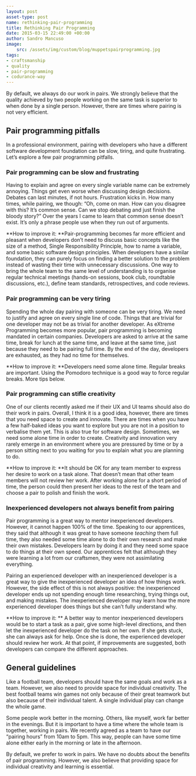 ```yaml
---
layout: post
asset-type: post
name: rethinking-pair-programming
title: Rethinking Pair Programming
date: 2015-03-15 22:49:00 +00:00
author: Sandro Mancuso
image:
    src: /assets/img/custom/blog/muppetspairprogramming.jpg
tags:
- craftsmanship
- quality
- pair-programming
- codurance-way
---
```


By default, we always do our work in pairs. We strongly believe that the quality achieved by two people working on the same task is superior to when done by a single person. However, there are times where pairing is not very efficient. 

## Pair programming pitfalls 

In a professional environment, pairing with developers who have a different software development foundation can be slow, tiring, and quite frustrating. Let’s explore a few pair programming pitfalls.

### Pair programming can be slow and frustrating

Having to explain and agree on every single variable name can be extremely annoying. Things get even worse when discussing design decisions. Debates can last minutes, if not hours. Frustration kicks in. How many times, while pairing, we though: “Oh, come on man. How can you disagree with this? It’s common sense. Can we stop debating and just finish the bloody story?” Over the years I came to learn that common sense doesn’t exist. It’s only a phrase people use when they run out of arguments. 

**How to improve it: **Pair-programming becomes far more efficient and pleasant when developers don’t need to discuss basic concepts like the size of a method, Single Responsibility Principle, how to name a variable, and some basic software design principles. When developers have a similar foundation, they can purely focus on finding a better solution to the problem instead of wasting their time with unnecessary discussions. One way to bring the whole team to the same level of understanding is to organise regular technical meetings (hands-on sessions, book club, roundtable discussions, etc.), define team standards, retrospectives, and code reviews. 

### Pair programming can be very tiring

Spending the whole day pairing with someone can be very tiring. We need to justify and agree on every single line of code. Things that are trivial for one developer may not be as trivial for another developer. As eXtreme Programming becomes more popular, pair programming is becoming mandated in certain companies. Developers are asked to arrive at the same time, break for lunch at the same time, and leave at the same time, just because they need to be pairing full time. By the end of the day, developers are exhausted, as they had no time for themselves. 

**How to improve it: **Developers need some alone time. Regular breaks are important. Using the Pomodoro technique is a good way to force regular breaks. More tips below.

### Pair programming can stifle creativity

One of our clients recently asked me if their UX and UI teams should also do their work in pairs. Overall, I think it is a good idea, however, there are times that you need space to create and innovate. There are times when you have a few half-baked ideas you want to explore but you are not in a position to verbalise them yet. This is also true for software design. Sometimes, we need some alone time in order to create. Creativity and innovation very rarely emerge in an environment where you are pressured by time or by a person sitting next to you waiting for you to explain what you are planning to do. 

**How to improve it: **It should be OK for any team member to express her desire to work on a task alone. That doesn’t mean that other team members will not review her work. After working alone for a short period of time, the person could then present her ideas to the rest of the team and choose a pair to polish and finish the work. 

### Inexperienced developers not always benefit from pairing

Pair programming is a great way to mentor inexperienced developers. However, it cannot happen 100% of the time. Speaking to our apprentices, they said that although it was great to have someone _teaching_ them full time, they also needed some time alone to do their own research and make their own mistakes. Developers learn by doing it and they need some space to do things at their own speed. Our apprentices felt that although they were learning a lot from our craftsmen, they were not assimilating everything. 

Pairing an experienced developer with an inexperienced developer is a great way to give the inexperienced developer an idea of how things work. However, the side effect of this is not always positive: the inexperienced developer ends up not spending enough time researching, trying things out, and making mistakes. The inexperienced developer may learn how the more experienced developer does things but she can’t fully understand why. 

**How to improve it: ** A better way to mentor inexperienced developers would be to start a task as a pair, give some high-level directions, and then let the inexperienced developer do the task on her own. If she gets stuck, she can always ask for help. Once she is done, the experienced developer should review her work. At that point, if improvements are suggested, both developers can compare the different approaches.  

## General guidelines

Like a football team, developers should have the same goals and work as a team. However, we also need to provide space for individual creativity. The best football teams win games not only because of their great teamwork but also because of their individual talent. A single individual play can change the whole game. 

Some people work better in the morning. Others, like myself, work far better in the evenings. But it is important to have a time where the whole team is together, working in pairs. We recently agreed as a team to have our “pairing hours” from 10am to 5pm. This way, people can have some time alone either early in the morning or late in the afternoon. 

By default, we prefer to work in pairs. We have no doubts about the benefits of pair programming. However, we also believe that providing space for individual creativity and learning is essential. 
